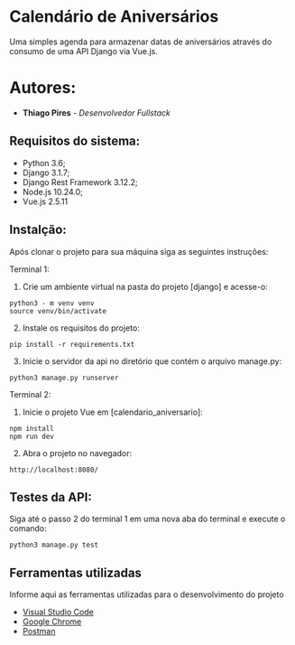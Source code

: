 # Calendário de Aniversários

  Uma simples agenda para armazenar datas de aniversários através do consumo de uma API Django via Vue.js.

# Autores:

* **Thiago Pires** - *Desenvolvedor Fullstack*

## Requisitos do sistema:

* Python 3.6;
* Django 3.1.7;
* Django Rest Framework 3.12.2;
* Node.js 10.24.0;
* Vue.js 2.5.11

## Instalção:

Após clonar o projeto para sua máquina siga as seguintes instruções:

Terminal 1:

1. Crie um ambiente virtual na pasta do projeto [django] e acesse-o:
```
python3 - m venv venv
source venv/bin/activate
```
2. Instale os requisitos do projeto:
```
pip install -r requirements.txt
```
3. Inicie o servidor da api no diretório que contém o arquivo manage.py:
```
python3 manage.py runserver
```

Terminal 2:
1. Inicie o projeto Vue em [calendario_aniversario]:
```
npm install
npm run dev
```
2. Abra o projeto no navegador:
```
http://localhost:8080/
```

## Testes da API:

Siga até o passo 2 do terminal 1 em uma nova aba do terminal e execute o comando:
```
python3 manage.py test
```

## Ferramentas utilizadas

Informe aqui as ferramentas utilizadas para o desenvolvimento do projeto

* [Visual Studio Code](https://code.visualstudio.com/)
* [Google Chrome](https://www.google.pt/intl/pt-PT/chrome/?brand=CHBD&gclid=Cj0KCQjwn_LrBRD4ARIsAFEQFKt3kLTIsdU6a-sk3FKsxrhplkKaYNHo6Pt3aRbaEAJ3TK4fZslZmtUaAvHVEALw_wcB&gclsrc=aw)
* [Postman](https://www.postman.com/)

